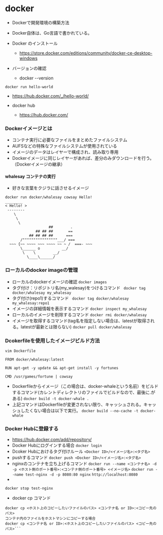 # docker
- Dockerで開発環境の構築方法
- Docker自体は、Go言語で書かれている。

- Docker のインストール
  - https://store.docker.com/editions/community/docker-ce-desktop-windows

- バージョンの確認
  - docker --version


```docker run hello-world```
  - https://hub.docker.com/_/hello-world/

- docker hub
  - https://hub.docker.com/

### Dockerイメージとは
- コンテナ実行に必要なファイルをまとめたファイルシステム
- AUFSなどの特殊なファイルシステムが使用されている
- イメージのデータはレイヤーで構成され、読み取り専用
- Dockerイメージに同じレイヤーがあれば、差分のみダウンロードを行う。（Dockerイメージの継承）

#### whalesay コンテナの実行
- 好きな言葉をクジラに話させるイメージ
```
docker run docker/whalesay cowsay Hello!
________
< Hello! >
 --------
    \
     \
      \
                    ##        .
              ## ## ##       ==
           ## ## ## ##      ===
       /""""""""""""""""___/ ===
  ~~~ {~~ ~~~~ ~~~ ~~~~ ~~ ~ /  ===- ~~~
       \______ o          __/
        \    \        __/
          \____\______/
```
          
### ローカルのdocker imageの管理
- ローカルのdockerイメージの確認
```docker images```
- タグ付け：リポジトリ名(my_walesay)をつけるコマンド
``` docker tag docker/whalesay my_whalesay```
- タグ付け(repo1)するコマンド
``` docker tag docker/whalesay my_whalesay:repo1```
- イメージの詳細情報を表示するコマンド
```docker inspect my_whalesay```
- ローカルのイメージを削除するコマンド
```docker rmi docker/whalesay```
- イメージを取得するコマンド(tag名を指定しない場合は、latestが取得される。latestが最新とは限らない)
```docker pull docker/whalesay```

### Dcokerfileを使用したイメージビルド方法
```vim Dockerfile```
```
FROM docker/whalesay:latest

RUN apt-get -y update && apt-get install -y fortunes

CMD /usr/games/fortune | cowsay
```
- Dockerfileからイメージ（この場合は、docker-whaleという名前）をビルドするコマンド(カレントディレクトリのファイルでビルドなので、最後に.がある)
```docker build -t docker-whale . ```
- 上記コマンドはDockerfileが変更されない限り、キャッシュされる。キャッシュしたくない場合は以下で実行。
```docker build --no-cache -t docker-whale```

### Docker Hubに登録する
- https://hub.docker.com/add/repository/
- Docker Hubにログインする場合
  ```docker login```
- Dcoker Hubにおけるタグ付けルール
```<Docker ID>/<イメージ名>:<タグ名>```
- pushするコマンド
```docker push <Docker ID>/<イメージ名>:<タグ名>```
- nginxのコンテナを立ち上げるコマンド
```docker run --name <コンテナ名> -d -p <ホスト側のポート番号>:<コンテナ側のポート番号> <イメージ名>```
```docker run --name test-nginx -d -p 8080:80 nginx```
```http://localhost:8080```
- 
```docker stop test-nginx```

- docker cp コマンド
```ホストマシンのファイルをコンテナ内にコピーする場合
docker cp <ホスト上のコピーしたいファイルのパス> <コンテナ名 or ID>:<コピー先のパス>
コンテナ内のファイルをホストマシンにコピーする場合
docker cp <コンテナ名 or ID>:<ホスト上のコピーしたいファイルのパス> <コピー先のパス>```
